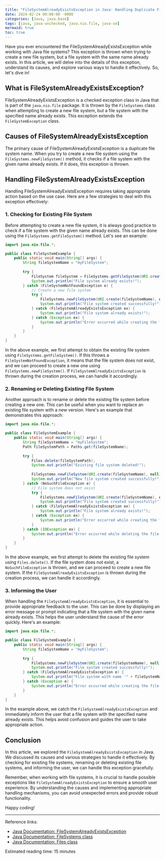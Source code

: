 ```yaml
---
title: "FileSystemAlreadyExistsException in Java: Handling Duplicate File System Creation"
date: 2024-02-24 09:00:00 -0000
categories: [Java, java.base]
tags: [java, java-unchecked, java.nio.file, java-se]
mermaid: true
toc: true
---
```



Have you ever encountered the FileSystemAlreadyExistsException while working with Java file systems? This exception is thrown when trying to create a new file system, but a file system with the same name already exists. In this article, we will delve into the details of this exception, understand its causes, and explore various ways to handle it effectively. So, let's dive in!

## What is FileSystemAlreadyExistsException?

FileSystemAlreadyExistsException is a checked exception class in Java that is part of the `java.nio.file` package. It is thrown by the `FileSystems` class when attempting to create a new file system, but a file system with the specified name already exists. This exception extends the `FileSystemException` class.

## Causes of FileSystemAlreadyExistsException

The primary cause of FileSystemAlreadyExistsException is a duplicate file system name. When you try to create a new file system using the `FileSystems.newFileSystem()` method, it checks if a file system with the given name already exists. If it does, this exception is thrown.

## Handling FileSystemAlreadyExistsException

Handling FileSystemAlreadyExistsException requires taking appropriate action based on the use case. Here are a few strategies to deal with this exception effectively:

### 1. Checking for Existing File System

Before attempting to create a new file system, it is always good practice to check if a file system with the given name already exists. This can be done using the `FileSystems.getFileSystem()` method. Let's see an example:

```java
import java.nio.file.*;

public class FileSystemExample {
    public static void main(String[] args) {
        String fileSystemName = "myFileSystem";
        
        try {
            FileSystem fileSystem = FileSystems.getFileSystem(URI.create(fileSystemName));
            System.out.println("File system already exists!");
        } catch (FileSystemNotFoundException e) {
            // Create a new file system
            try {
                FileSystems.newFileSystem(URI.create(fileSystemName), null);
                System.out.println("File system created successfully!");
            } catch (FileSystemAlreadyExistsException ex) {
                System.out.println("File system already exists!");
            } catch (Exception ex) {
                System.out.println("Error occurred while creating the file system: " + ex);
            }
        }
    }
}
```

In the above example, we first attempt to obtain the existing file system using `FileSystems.getFileSystem()`. If this throws a `FileSystemNotFoundException`, it means that the file system does not exist, and we can proceed to create a new one using `FileSystems.newFileSystem()`. If `FileSystemAlreadyExistsException` is thrown during the creation process, we can handle it accordingly.

### 2. Renaming or Deleting Existing File System

Another approach is to rename or delete the existing file system before creating a new one. This can be useful when you want to replace an existing file system with a new version. Here's an example that demonstrates this approach:

```java
import java.nio.file.*;

public class FileSystemExample {
    public static void main(String[] args) {
        String fileSystemName = "myFileSystem";
        Path fileSystemPath = Paths.get(fileSystemName);
        
        try {
            Files.delete(fileSystemPath);
            System.out.println("Existing file system deleted!");
            
            FileSystems.newFileSystem(URI.create(fileSystemName), null);
            System.out.println("New file system created successfully!");
        } catch (NoSuchFileException e) {
            // File system does not exist
            try {
                FileSystems.newFileSystem(URI.create(fileSystemName), null);
                System.out.println("File system created successfully!");
            } catch (FileSystemAlreadyExistsException ex) {
                System.out.println("File system already exists!");
            } catch (Exception ex) {
                System.out.println("Error occurred while creating the file system: " + ex);
            }
        } catch (IOException ex) {
            System.out.println("Error occurred while deleting the file system: " + ex);
        }
    }
}
```

In the above example, we first attempt to delete the existing file system using `Files.delete()`. If the file system does not exist, a `NoSuchFileException` is thrown, and we can proceed to create a new file system. If the `FileSystemAlreadyExistsException` is thrown during the creation process, we can handle it accordingly.

### 3. Informing the User

When handling the `FileSystemAlreadyExistsException`, it is essential to provide appropriate feedback to the user. This can be done by displaying an error message or prompt indicating that a file system with the given name already exists. This helps the user understand the cause of the error quickly. Here's an example:

```java
import java.nio.file.*;

public class FileSystemExample {
    public static void main(String[] args) {
        String fileSystemName = "myFileSystem";
        
        try {
            FileSystems.newFileSystem(URI.create(fileSystemName), null);
            System.out.println("File system created successfully!");
        } catch (FileSystemAlreadyExistsException e) {
            System.out.println("File system with name '" + fileSystemName + "' already exists!");
        } catch (Exception e) {
            System.out.println("Error occurred while creating the file system: " + e);
        }
    }
}
```

In the example above, we catch the `FileSystemAlreadyExistsException` and immediately inform the user that a file system with the specified name already exists. This helps avoid confusion and guides the user to take appropriate action.

## Conclusion

In this article, we explored the `FileSystemAlreadyExistsException` in Java. We discussed its causes and various strategies to handle it effectively. By checking for existing file systems, renaming or deleting existing file systems, and informing the user, we can handle this exception gracefully.

Remember, when working with file systems, it is crucial to handle possible exceptions like `FileSystemAlreadyExistsException` to ensure a smooth user experience. By understanding the causes and implementing appropriate handling mechanisms, you can avoid unexpected errors and provide robust functionality.

Happy coding!

---

Reference links:
- [Java Documentation: FileSystemAlreadyExistsException](https://docs.oracle.com/en/java/javase/11/docs/api/java.base/java/nio/file/FileSystemAlreadyExistsException.html)
- [Java Documentation: FileSystems class](https://docs.oracle.com/en/java/javase/11/docs/api/java.base/java/nio/file/FileSystems.html)
- [Java Documentation: Files class](https://docs.oracle.com/en/java/javase/11/docs/api/java.base/java/nio/file/Files.html)

Estimated reading time: 15 minutes